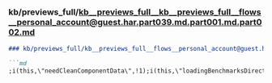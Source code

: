 ### kb/previews_full/kb__previews_full__kb__previews_full__flows__personal_account@guest.har.part039.md.part001.md.part002.md

```md
### kb/previews_full/kb__previews_full__flows__personal_account@guest.har.part039.md.part001.md (part 002)

```md
;i(this,\"needCleanComponentData\",!1);i(this,\"loadingBenchmarksDirective\",s(H,{se
```

```

```
